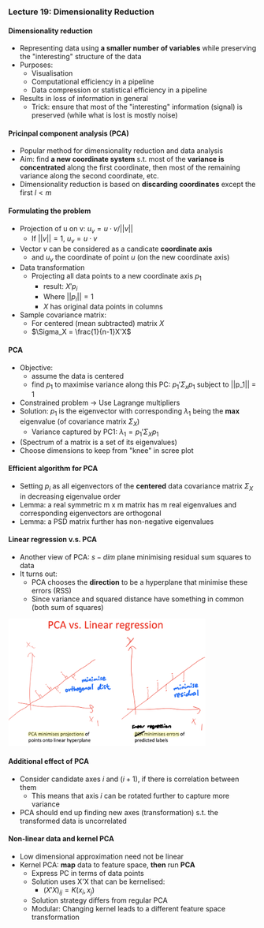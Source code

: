 ### Lecture 19: Dimensionality Reduction

#### Dimensionality reduction
* Representing data using **a smaller number of variables** while preserving the "interesting" structure of the data
* Purposes:
  * Visualisation
  * Computational efficiency in a pipeline
  * Data compression or statistical efficiency in a pipeline
* Results in loss of information in general
  * Trick: ensure that most of the "interesting" information (signal) is preserved (while what is lost is mostly noise)

#### Pricinpal component analysis (PCA)
* Popular method for dimensionality reduction and data analysis
* Aim: find **a new coordinate system** s.t. most of the **variance is concentrated** along the first coordinate, then most of the remaining variance along the second coordinate, etc.
* Dimensionality reduction is based on **discarding coordinates** except the first $l < m$
  
#### Formulating the problem
* Projection of u on v: $u_v = u \cdot v / ||v||$
  * If $||v|| = 1$, $u_v = u \cdot v$
* Vector $v$ can be considered as a candicate **coordinate axis**
  * and $u_v$ the coordinate of point $u$ (on the new coordinate axis)
* Data transformation
  * Projecting all data points to a new coordinate axis $p_1$
    * result: $X'p_i$
    * Where $||p_i|| = 1$
    * $X$ has original data points in columns
* Sample covariance matrix:
  * For centered (mean subtracted) matrix $X$
  * $\Sigma_X = \frac{1}{n-1}X'X$

#### PCA
* Objective:
  * assume the data is centered
  * find $p_1$ to maximise variance along this PC: $p_1' \Sigma_x p_1$ subject to ||p_1|| = 1
* Constrained problem -> Use Lagrange multipliers
* Solution: $p_1$ is the eigenvector with corresponding $\lambda_1$ being the **max** eigenvalue (of covariance matrix $\Sigma_X$)
  * Variance captured by PC1: $\lambda_1 = p_1' \Sigma_X p_1$
* (Spectrum of a matrix is a set of its eigenvalues)
* Choose dimensions to keep from "knee" in scree plot

#### Efficient algorithm for PCA
* Setting $p_i$ as all eigenvectors of the **centered** data covariance matrix $\Sigma_X$ in decreasing eigenvalue order
* Lemma: a real symmetric m x m matrix has m real eigenvalues and corresponding eigenvectors are orthogonal
* Lemma: a PSD matrix further has non-negative eigenvalues

#### Linear regression v.s. PCA
* Another view of PCA: $s-dim$ plane minimising residual sum squares to data
* It turns out: 
  * PCA chooses the **direction** to be a hyperplane that minimise these errors (RSS)
  * Since variance and squared distance have something in common (both sum of squares)

<img src="pic/pca.png" width="400">

#### Additional effect of PCA
* Consider candidate axes $i$ and $(i+1)$, if there is correlation between them
  * This means that axis $i$ can be rotated further to capture more variance
* PCA should end up finding new axes (transformation) s.t. the transformed data is uncorrelated

#### Non-linear data and kernel PCA
* Low dimensional approximation need not be linear
* Kernel PCA: **map** data to feature space, **then** run **PCA**
  * Express PC in terms of data points
  * Solution uses X'X that can be kernelised:
    * $(X'X)_{ij} = K(x_i, x_j)$
  * Solution strategy differs from regular PCA
  * Modular: Changing kernel leads to a different feature space transformation
